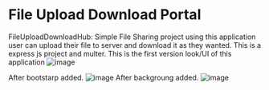 # File Upload Download Portal
FileUploadDownloadHub: Simple File Sharing project using this application user can upload their file to server and download it as they wanted. This is a express js project and multer.
This is the first version look/UI of this application 
![image](https://github.com/srijonchakraborty/file-upload-download/assets/10357119/c1a72682-d1f1-4e27-9a7c-6dad410c0135)

After bootstarp added.
![image](https://github.com/srijonchakraborty/file-upload-download/assets/10357119/5377b1ad-2579-4315-933a-f120d8bbfd1b)
After backgroung added.
![image](https://github.com/srijonchakraborty/file-upload-download/assets/10357119/8179cf50-c2c7-4983-b474-bae09b3e73e4)
